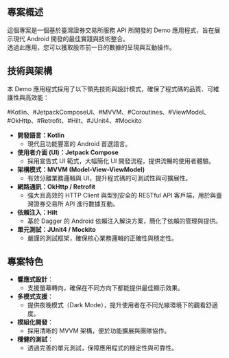 ## 專案概述
這個專案是一個基於臺灣證券交易所服務 API 所開發的 Demo 應用程式，旨在展示現代 Android 開發的最佳實踐與技術整合。\
透過此應用，您可以獲取股市前一日的數據的呈現與互動操作。

## 技術與架構
本 Demo 應用程式採用了以下領先技術與設計模式，確保了程式碼的品質、可維護性與高效能：

#Kotlin、#JetpackComposeUI、#MVVM、#Coroutines、#ViewModel、#OkHttp、#Retrofit、#Hilt、#JUnit4、#Mockito

- **開發語言：Kotlin**
  - 現代且功能豐富的 Android 首選語言。
- **使用者介面 (UI)：Jetpack Compose**
  - 採用宣告式 UI 範式，大幅簡化 UI 開發流程，提供流暢的使用者體驗。
- **架構模式：MVVM (Model-View-ViewModel)**
  - 有效分離業務邏輯與 UI，提升程式碼的可測試性與可擴展性。
- **網路通訊：OkHttp / Retrofit**
  - 強大且高效的 HTTP Client 與型別安全的 RESTful API 客戶端，用於與臺灣證券交易所 API 進行數據互動。
- **依賴注入：Hilt**
  - 基於 Dagger 的 Android 依賴注入解決方案，簡化了依賴的管理與提供。
- **單元測試：JUnit4 / Mockito**
  - 嚴謹的測試框架，確保核心業務邏輯的正確性與穩定性。

## 專案特色
- **響應式設計**：
  - 支援螢幕轉向，確保在不同方向下都能提供最佳顯示效果。
- **多模式支援**：
  - 提供夜晚模式（Dark Mode），提升使用者在不同光線環境下的觀看舒適度。
- **模組化開發**：
  - 採用清晰的 MVVM 架構，便於功能擴展與團隊協作。
- **穩健的測試**：
  - 透過完善的單元測試，保障應用程式的穩定性與可靠性。
